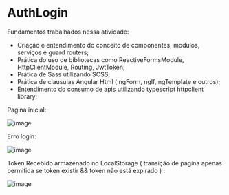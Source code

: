 # AuthLogin

Fundamentos trabalhados nessa atividade:

- Criação e entendimento do conceito de componentes, modulos, serviços e guard routers;
- Prática do uso de bibliotecas como ReactiveFormsModule, HttpClientModule, Routing, JwtToken;
- Prática de Sass utilizando SCSS;
- Prática de clausulas Angular Html ( ngForm, ngIf, ngTemplate e outros);
- Entendimento do consumo de apis utilizando typescript httpclient library;

Pagina inicial:

![image](https://user-images.githubusercontent.com/78879698/212785781-9b00cafe-72b4-4732-acce-bea6bf025cac.png)

Erro login: 

![image](https://user-images.githubusercontent.com/78879698/212785952-afcbcb10-40c4-4f0c-8fdb-8a720de60b52.png)

Token Recebido armazenado no LocalStorage ( transição de página apenas permitida se token existir && token não está expirado ) :

![image](https://user-images.githubusercontent.com/78879698/212786177-709004d8-1a3b-4b28-a806-f6f8a196b9a7.png)

